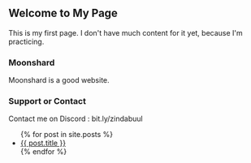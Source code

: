 ## Welcome to My Page

This is my first page. I don't have much content for it yet, because I'm practicing.

### Moonshard

Moonshard is a good website.




### Support or Contact

Contact me on Discord : bit.ly/zindabuul

<ul> 
  {% for post in site.posts %}
  <li> 
    <a href = "{{ post.url }}" > {{ post.title }} </a>
  </li>
 {% endfor %}
 </ul>
